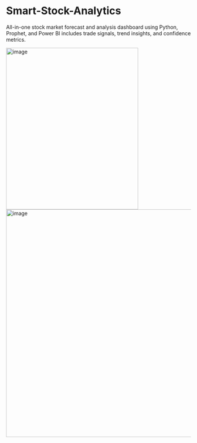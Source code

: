 # Smart-Stock-Analytics
All-in-one stock market forecast and analysis dashboard using Python, Prophet, and Power BI includes trade signals, trend insights, and confidence metrics.


<img width="360" height="440" alt="image" src="https://github.com/user-attachments/assets/b00148d4-3794-4178-9c47-969c8c598c95" />


<img width="1257" height="620" alt="image" src="https://github.com/user-attachments/assets/b37b610e-30a5-4f02-8dbb-cf75ce85a088" />



